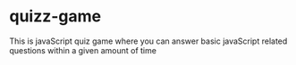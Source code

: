 # quizz-game
This is javaScript quiz game where you can answer basic javaScript related questions within a given amount of time
